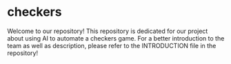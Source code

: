 # checkers

Welcome to our repository! This repository is dedicated for our project about using AI to automate a checkers game. For a better introduction to the team as well as description, please refer to the INTRODUCTION file in the repository!

